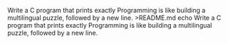 Write a C program that prints exactly Programming is like building a multilingual puzzle, followed by a new line. >README.md
echo Write a C program that prints exactly Programming is like building a multilingual puzzle, followed by a new line.
